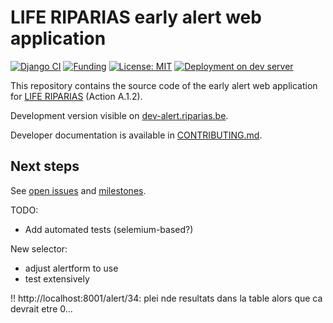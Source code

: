 # LIFE RIPARIAS early alert web application

<!-- badges: start -->
[![Django CI](https://github.com/riparias/early-alert-webapp/actions/workflows/django_tests.yml/badge.svg)](https://github.com/riparias/early-alert-webapp/actions/workflows/django_tests.yml)
[![Funding](https://img.shields.io/static/v1?label=powered+by&message=LIFE+RIPARIAS&labelColor=323232&color=00a58d)](https://www.riparias.be/)
[![License: MIT](https://img.shields.io/badge/License-MIT-yellow.svg)](https://opensource.org/licenses/MIT)
[![Deployment on dev server](https://github.com/riparias/early-alert-webapp/actions/workflows/deploy_dev_server.yml/badge.svg)](https://github.com/riparias/early-alert-webapp/actions/workflows/deploy_dev_server.yml)
<!-- badges: end -->

This repository contains the source code of the early alert web application for [LIFE RIPARIAS](https://www.riparias.be/) (Action A.1.2).

Development version visible on [dev-alert.riparias.be](http://dev-alert.riparias.be/).

Developer documentation is available in [CONTRIBUTING.md](CONTRIBUTING.md).

## Next steps

See [open issues](https://github.com/riparias/early-alert-webapp/issues) and [milestones](https://github.com/riparias/early-alert-webapp/milestones).

TODO:

  - Add automated tests (selemium-based?)

New selector:
- adjust alertform to use
- test extensively


!! http://localhost:8001/alert/34: plei nde resultats dans la table alors que ca devrait etre 0...